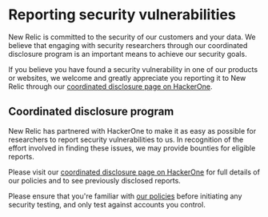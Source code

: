 # Reporting security vulnerabilities

New Relic is committed to the security of our customers and your data. We believe that engaging with security researchers through our coordinated disclosure program is an important means to achieve our security goals.

If you believe you have found a security vulnerability in one of our products or websites, we welcome and greatly appreciate you reporting it to New Relic through our [coordinated disclosure page on HackerOne](https://hackerone.com/newrelic).

## Coordinated disclosure program

New Relic has partnered with HackerOne to make it as easy as possible for researchers to report security vulnerabilities to us. In recognition of the effort involved in finding these issues, we may provide bounties for eligible reports.

Please visit our [coordinated disclosure page on HackerOne](https://hackerone.com/newrelic) for full details of our policies and to see previously disclosed reports.

Please ensure that you're familiar with [our policies](https://hackerone.com/newrelic) before initiating any security testing, and only test against accounts you control.

